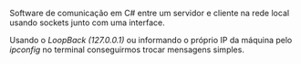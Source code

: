 Software de comunicação em C# entre um servidor e cliente na rede local usando sockets junto com uma interface.

Usando o *LoopBack (127.0.0.1)* ou informando o próprio IP da máquina pelo *ipconfig* no terminal conseguirmos trocar mensagens simples.

